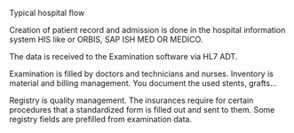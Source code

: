 Typical hospital flow

Creation of patient record and admission is done in the hospital information system HIS like or ORBIS, SAP ISH MED OR MEDICO.

The data is received to the Examination software via HL7 ADT.

Examination is filled by doctors and technicians and nurses.
Inventory is material and billing management. You document the used stents, grafts...

Registry is quality management. The insurances require for certain procedures that a standardized form is filled out and sent to them.
Some registry fields are prefilled from examination data.
